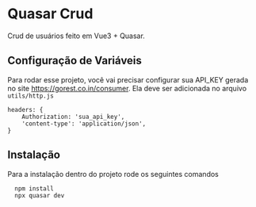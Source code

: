 
# Quasar Crud

Crud de usuários feito em Vue3 + Quasar.

## Configuração de Variáveis

Para rodar esse projeto, você vai precisar configurar sua API_KEY gerada no site https://gorest.co.in/consumer. Ela deve ser adicionada no arquivo `utils/http.js`

    headers: {
        Authorization: 'sua_api_key',
        'content-type': 'application/json',
    }



## Instalação

Para a instalação dentro do projeto rode os seguintes comandos

```bash
  npm install
  npx quasar dev
```
